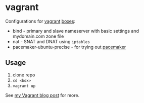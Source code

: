 vagrant
=======

Configurations for [vagrant](https://docs.vagrantup.com/v2/) [boxes](https://atlas.hashicorp.com/boxes/search):

* bind - primary and slave nameserver with basic settings and mydomain.com zone file
* nat - SNAT and DNAT using `iptables`
* pacemaker-ubuntu-precise - for trying out [pacemaker](http://clusterlabs.org/quickstart-ubuntu.html)

Usage
-----

1. clone repo
2. `cd <box>`
3. `vagrant up`

See [my Vagrant blog post](https://github.com/jreisinger/blog/blob/master/posts/vagrant.md) for more.
